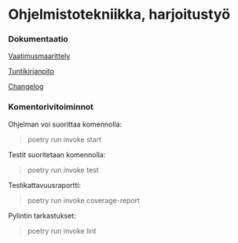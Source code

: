 # Ohjelmistotekniikka, harjoitustyö

### Dokumentaatio

[Vaatimusmaarittely](https://github.com/ellenra/ot-harjoitustyo/blob/master/dokumentaatio/vaatimusmaarittely.md)

[Tuntikirjanpito](https://github.com/ellenra/ot-harjoitustyo/blob/master/dokumentaatio/tuntikirjanpito.md)

[Changelog](https://github.com/ellenra/ot-harjoitustyo/blob/master/dokumentaatio/changelog.md)


### Komentorivitoiminnot

Ohjelman voi suorittaa komennolla:
> poetry run invoke start

Testit suoritetaan komennolla:
> poetry run invoke test

Testikattavuusraportti:
> poetry run invoke coverage-report

Pylintin tarkastukset:
> poetry run invoke lint


